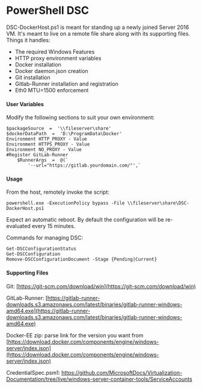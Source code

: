 # PowerShell DSC
DSC-DockerHost.ps1 is meant for standing up a newly joined Server 2016 VM. It's meant to live on a remote file share along with its supporting files. Things it handles:
- The required Windows Features
- HTTP proxy environment variables
- Docker installation
- Docker daemon.json creation
- Git installation
- Gitlab-Runner installation and registration
- Eth0 MTU=1500 enforcement

#### User Variables
Modify the following sections to suit your own environment:

    $packageSource  =  '\\fileserver\share'
    $dockerDataPath  =  'D:\ProgramData\Docker'
    Environment HTTP_PROXY - Value
    Environment HTTPS_PROXY - Value
    Environment NO_PROXY - Value
    #Register GitLab-Runner
	    $RunnerArgs  =  @(`
		    '--url="https://gitlab.yourdomain.com/"',`
#### Usage
From the host, remotely invoke the script:

    powershell.exe -ExecutionPolicy bypass -File \\fileserver\share\DSC-DockerHost.ps1
Expect an automatic reboot. By default the configuration will be re-evaluated every 15 minutes.

Commands for managing DSC:

    Get-DSCConfigurationStatus
    Get-DSCConfiguration
    Remove-DSCConfigurationDocument -Stage {Pending|Current}

#### Supporting Files
Git: [https://git-scm.com/download/win](https://git-scm.com/download/win)

GitLab-Runner: [https://gitlab-runner-downloads.s3.amazonaws.com/latest/binaries/gitlab-runner-windows-amd64.exe](https://gitlab-runner-downloads.s3.amazonaws.com/latest/binaries/gitlab-runner-windows-amd64.exe)

Docker-EE zip: parse link for the version you want from [https://download.docker.com/components/engine/windows-server/index.json](https://download.docker.com/components/engine/windows-server/index.json)

CredentialSpec.psm1: https://github.com/MicrosoftDocs/Virtualization-Documentation/tree/live/windows-server-container-tools/ServiceAccounts
